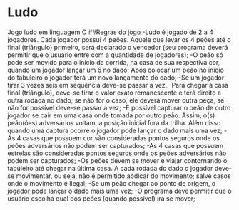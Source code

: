 # Ludo
Jogo ludo em linguagem C
##Regras do jogo
-Ludo é jogado de 2 a 4 jogadores. Cada jogador possui 4 peões. Aquele que levar os 4 peões até o final (triângulo) primeiro, será declarado o vencedor (seu programa deverá permitir que o usuário entre com a quantidade de jogadores);
-O peão só pode ser movido para o início da corrida, na casa de sua respectiva cor, quando um jogador lançar um 6 no dado;
Após colocar um peão no início do tabuleiro o jogador terá um novo lançamento do dado;
-Se um jogador tirar 3 vezes seis em sequência deve-se passar a vez.
-Para chegar à casa final (triângulo), deve-se tirar o valor exato remanescente e terá direito a outra rodada no dado; se não for o caso, ele deverá mover outra peça, se não for possível deve-se passar a vez;
-É possível capturar o peão de outro jogador se cair em uma casa onde tomada por outro peão. Assim, o(s) peão(ões) adversários voltam, a posição inicial fora da trilha. Além disso quando uma captura ocorre o jogador pode lançar o dado mais uma vez;
-As 4 casas que possuem cor são consideradas pontos seguros onde os peões adversários não podem ser capturados;
-As 4 casas que possuem estrelas são consideradas pontos seguros onde os peões adversários não podem ser capturados;
-Os peões devem se mover e viajar contornando o tabuleiro até chegar na última casa. A cada rodada do dado o jogador deve-se movimentar, ou seja, não é permitido abdicar do movimento; salve casos onde o movimento é ilegal;
-Se um peão chegar ao ponto de origem, o jogador pode lançar o dado mais uma vez;
-O programa deve permitir que o usuário escolha qual dos peões (quando possível) irá se mover;
